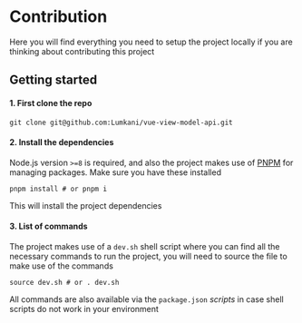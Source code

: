 # Contribution

Here you will find everything you need to setup the project locally if you are thinking about contributing this project

## Getting started

####  1. First clone the repo

```shell
git clone git@github.com:Lumkani/vue-view-model-api.git
```

#### 2. Install the dependencies

Node.js version `>=8` is required, and also the project makes use of [PNPM](https://pnpm.js.org/) for managing packages. Make sure you have these installed

```shell
pnpm install # or pnpm i
```
This will install the project dependencies

#### 3. List of commands

The project makes use of a `dev.sh` shell script where you can find all the necessary commands to run the project, you will need to source the file to make use of the commands

```shell
source dev.sh # or . dev.sh
```

All commands are also available via the `package.json` *scripts* in case shell scripts do not work in your environment